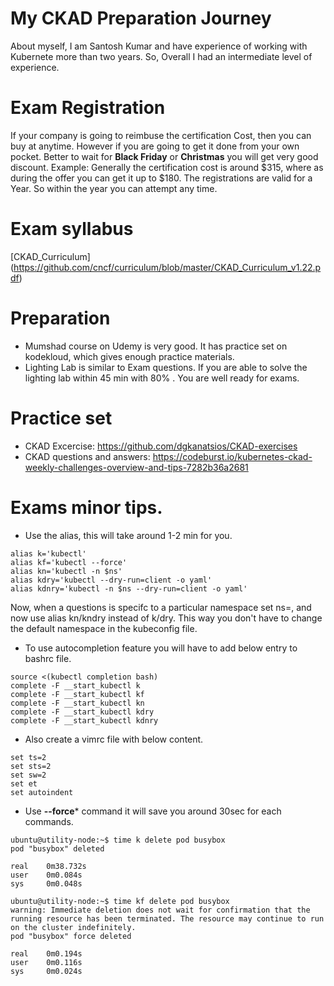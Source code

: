 # My CKAD Preparation Journey
About myself, I am Santosh Kumar and have experience of working with Kubernete more than two years. So, Overall I had an intermediate level of experience. 

# Exam Registration 
If your company is going to reimbuse the certification Cost, then you can buy at anytime. However if you are going to get it done from your own pocket. Better to wait for **Black Friday** or **Christmas** you will get very good discount. Example: Generally the certification cost is around $315, where as during the offer you can get it up to $180. The registrations are valid for a Year. So within the year you can attempt any time. 

# Exam syllabus
[CKAD_Curriculum] (https://github.com/cncf/curriculum/blob/master/CKAD_Curriculum_v1.22.pdf)

# Preparation 
- Mumshad course on Udemy is very good. It has practice set on kodekloud, which gives enough practice materials. 
- Lighting Lab is similar to Exam questions. If you are able to solve the lighting lab within 45 min with 80% . You are well ready for exams.

# Practice set
- CKAD Excercise: https://github.com/dgkanatsios/CKAD-exercises
- CKAD questions and answers: https://codeburst.io/kubernetes-ckad-weekly-challenges-overview-and-tips-7282b36a2681

# Exams minor tips. 
- Use the alias, this will take around 1-2 min for you. 
```
alias k='kubectl'
alias kf='kubectl --force'
alias kn='kubectl -n $ns'
alias kdry='kubectl --dry-run=client -o yaml'
alias kdnry='kubectl -n $ns --dry-run=client -o yaml'
```
Now, when a questions is specifc to a particular namespace set ns=<namespace>,  and now use alias kn/kndry instead of k/dry. This way you don't have to change the default namespace in the kubeconfig file. 

- To use autocompletion feature you will have to add below entry to bashrc file. 
```
source <(kubectl completion bash)
complete -F __start_kubectl k
complete -F __start_kubectl kf
complete -F __start_kubectl kn
complete -F __start_kubectl kdry
complete -F __start_kubectl kdnry
```
- Also create a vimrc file with below content. 
```
set ts=2
set sts=2
set sw=2
set et
set autoindent
```

- Use **--force*** command it will save you around 30sec for each commands. 
```
ubuntu@utility-node:~$ time k delete pod busybox
pod "busybox" deleted

real	0m38.732s
user	0m0.084s
sys	    0m0.048s
```
```
ubuntu@utility-node:~$ time kf delete pod busybox
warning: Immediate deletion does not wait for confirmation that the running resource has been terminated. The resource may continue to run on the cluster indefinitely.
pod "busybox" force deleted

real	0m0.194s
user	0m0.116s
sys	    0m0.024s
```